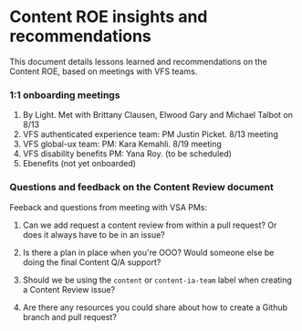 # Content ROE insights and recommendations

This document details lessons learned and recommendations on the Content ROE, based on meetings with VFS teams. 

### 1:1 onboarding meetings
1. By Light. Met with Brittany Clausen, Elwood Gary and Michael Talbot on 8/13
2. VFS authenticated experience team: PM Justin Picket. 8/13 meeting
3. VFS global-ux team: PM: Kara Kemahli. 8/19 meeting  
4. VFS disability benefits PM: Yana Roy. (to be scheduled)
5. Ebenefits (not yet onboarded)

### Questions and feedback on the Content Review document

Feeback and questions from meeting with VSA PMs: 

1. Can we add request a content review from within a pull request? Or does it always have to be in an issue? 

2. Is there a plan in place when you're OOO? Would someone else be doing the final Content Q/A support? 

3. Should we be using the ```content``` or ```content-ia-team``` label when creating a Content Review issue? 

4. Are there any resources you could share about how to create a Github branch and pull request? 
